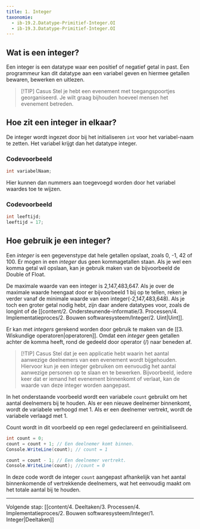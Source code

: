 ```yaml
---
title: 1. Integer
taxonomie:
  - ib-19.2.Datatype-Primitief-Integer.OI
  - ib-19.3.Datatype-Primitief-Integer.OI
---
```


## Wat is een integer?
Een integer is een datatype waar een positief of negatief getal in past. Een programmeur kan dit datatype aan een variabel geven en hiermee getallen bewaren, bewerken en uitlezen.

> [!TIP] Casus
> Stel je hebt een evenement met toegangspoortjes georganiseerd. Je wilt graag bijhouden hoeveel mensen het evenement betreden.  

## Hoe zit een integer in elkaar?
De integer wordt ingezet door bij het initialiseren `int` voor het variabel-naam te zetten. Het variabel krijgt dan het datatype integer.

### Codevoorbeeld
```C#
int variabelNaam;
```

Hier kunnen dan nummers aan toegevoegd worden door het variabel waardes toe te wijzen.

### Codevoorbeeld
```C#
int leeftijd;
leeftijd = 17;
```

## Hoe gebruik je een integer?
Een _integer_ is een gegevenstype dat hele getallen opslaat, zoals 0, -1, 42 of 100. Er mogen in een _integer_ dus geen kommagetallen staan. Als je wel een komma getal wil opslaan, kan je gebruik maken van de bijvoorbeeld de Double of Float.

De maximale waarde van een integer is 2,147,483,647. Als je over de maximale waarde heengaat door er bijvoorbeeld 1 bij op te tellen, reken je verder vanaf de minimale waarde van een integer(-2,147,483,648). Als je toch een groter getal nodig hebt, zijn daar andere datatypes voor, zoals de longint of de [[content/2. Ondersteunende-informatie/3. Processen/4. Implementatieproces/2. Bouwen softwaresysteem/Integer/2. Uint|Uint]].

Er kan met _integers_ gerekend worden door gebruik te maken van de [[3. Wiskundige operatoren|operatoren]]. Omdat een _integer_ geen getallen achter de komma heeft, rond de gedeeld door operator (/) naar beneden af.

> [!TIP] Casus
>Stel dat je een applicatie hebt waarin het aantal aanwezige deelnemers van een evenement wordt bijgehouden. Hiervoor kun je een integer gebruiken om eenvoudig het aantal aanwezige personen op te slaan en te bewerken. Bijvoorbeeld, iedere keer dat er iemand het evenement binnenkomt of verlaat, kan de waarde van deze integer worden aangepast.

In het onderstaande voorbeeld wordt een variabele `count` gebruikt om het aantal deelnemers bij te houden. Als er een nieuwe deelnemer binnenkomt, wordt de variabele verhoogd met 1. Als er een deelnemer vertrekt, wordt de variabele verlaagd met 1.

Count wordt in dit voorbeeld op een regel gedeclareerd en geïnitialiseerd.

```C#
int count = 0; 
count = count + 1; // Een deelnemer komt binnen.
Console.WriteLine(count); // count = 1

count = count - 1; // Een deelnemer vertrekt.
Console.WriteLine(count); //count = 0
```

In deze code wordt de integer `count` aangepast afhankelijk van het aantal binnenkomende of vertrekkende deelnemers, wat het eenvoudig maakt om het totale aantal bij te houden.

---

Volgende stap: [[content/4. Deeltaken/3. Processen/4. Implementatieproces/2. Bouwen softwaresysteem/Integer/1. Integer|Deeltaken]]